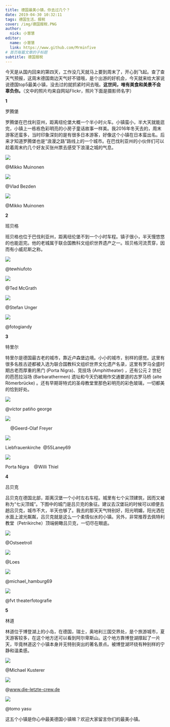 ```yaml
---
title: 德国最美小镇，你去过几个？
date: 2019-04-30 10:32:11
tags: 德国生活，报税
cover: /img/德国报税.PNG
author: 
  nick: 小慧慧
editor:
  name: 小慧慧
  link: https://www.github.com/Mrminfive
# 首页每篇文章的子标题
subtitle: 德国报税
---
```

今天是从国内回来的第四天，工作没几天就马上要到周末了，开心到飞起。查了查天气预报，这周末德国南边天气好不错哦，是个出游的好机会，今天就来给大家说说德国top5最美小镇，没去过的就抓紧时间去哦。**这世间，唯有美食和美景不会辜负你。**（文中的照片均来自网站Flickr，照片下面是摄影师名字）

  

**1**

罗腾堡

罗腾堡在巴伐利亚州，距离纽伦堡大概一个半小时火车。小镇蛮小，半大天就能逛完，小镇上一栋栋色彩明亮的小房子童话故事一样美。我2016年冬天去的，周末游客还蛮多，当时印象深刻的是有很多日本游客，好像这个小镇在日本蛮出名。后来才知道罗腾堡也是“浪漫之路”路线上的一个城市。在巴伐利亚州的小伙伴们可以趁着周末约几个好友买张州票去感受下浪漫之城的气息。

![](https://mmbiz.qpic.cn/mmbiz_jpg/rW3MWnUicJ7dic3Q6tjicMMicpPZtsiaW5En1S4VStD8rE8Gqiade6UnRFricUIUsz81k59hib8Xg6GzzibHiavLQKpcxFgg/640?wx_fmt=jpeg)

@Mikko Muinonen

![](https://mmbiz.qpic.cn/mmbiz_png/rW3MWnUicJ7dic3Q6tjicMMicpPZtsiaW5En16ueuuUdYNLsmLB4KXObHDE2YnjHIwlmTHfFZ2p8jZKQpszfdLHjRwg/640?wx_fmt=png)

@Vlad Bezden

![](https://mmbiz.qpic.cn/mmbiz_png/rW3MWnUicJ7dic3Q6tjicMMicpPZtsiaW5En1kVDhQLtUEvRQiaV8LTLUPcFjicxJ9WQwicibV6ACvUcWldhCMLdiaZu5BrA/640?wx_fmt=png)

@Mikko Muinonen

  

**2**

班贝格

班贝格也位于巴伐利亚州，距离纽伦堡不到一个小时车程。镇子很小，半天慢悠悠的也能逛完。他的老城属于联合国教科文组织世界遗产之一。班贝格河流贯穿，因而有小威尼斯之称。

![](https://mmbiz.qpic.cn/mmbiz_jpg/rW3MWnUicJ7dic3Q6tjicMMicpPZtsiaW5En1AdibHoGlB5aawicNedqk0qQtyTnia2xiclYbT9SwFPEP1otCUTJpe75Qqg/640?wx_fmt=jpeg)

@tewhiufoto

![](https://mmbiz.qpic.cn/mmbiz_jpg/rW3MWnUicJ7dic3Q6tjicMMicpPZtsiaW5En1EsfYGhy2mKgLfpBRfSCl4xokhKwAT4uz2DC8TU7e3ZLZflZ7ibdnIug/640?wx_fmt=jpeg)

@Ted McGrath

![](https://mmbiz.qpic.cn/mmbiz_png/rW3MWnUicJ7dic3Q6tjicMMicpPZtsiaW5En16jewU9ojlOsceAMya4hxJNsibnMjU5ISdvkqJyTATL7BFvQBmZbAvZQ/640?wx_fmt=png)

@Stefan Unger

![](https://mmbiz.qpic.cn/mmbiz_png/rW3MWnUicJ7dic3Q6tjicMMicpPZtsiaW5En1r300Zqia3iceYosUnK3UbnVicY6ibR1IUXK1jc5XpIR3XCVHDQZxalPicmw/640?wx_fmt=png)

@fotogiandy

  

**3**

特里尔

特里尔是德国最古老的城市，靠近卢森堡边境。小小的城市，别样的感觉。这里有很多名胜古迹都被入选为联合国教科文组织世界文化遗产名录，这里有罗马全盛时期古老而厚重的黑门 (Porta Nigra)、竞技场 (Amphitheater) ，还有公元 2 世纪的芭芭拉浴场 (Barbarathermen) 遗址和今天仍被用作交通要道的古罗马桥 (alte Römerbrücke) 。还有早期哥特式的圣母教堂里那色彩明亮的彩色玻璃，一切都美的恰到好处。

![](https://mmbiz.qpic.cn/mmbiz_jpg/rW3MWnUicJ7dic3Q6tjicMMicpPZtsiaW5En1AUicib13631MaPyZhXssMEdDpsWl0ibE8nnGMIfEIYoZuJLgccLibsBG1Q/640?wx_fmt=jpeg)

@víctor patiño george

![](https://mmbiz.qpic.cn/mmbiz_jpg/rW3MWnUicJ7dic3Q6tjicMMicpPZtsiaW5En18SqlK95dl7iare8X2tgRvl5xuFA7GzEPMFqicDDOCr6OvEp1OVHOI8yw/640?wx_fmt=jpeg)

    @Geerd-Olaf Freyer

![](https://mmbiz.qpic.cn/mmbiz_jpg/rW3MWnUicJ7dic3Q6tjicMMicpPZtsiaW5En1g4HyoIhhFBTlVcJUrjp8ddoJxbdh4FiceczYPsibanibu8ibOfYcyG47gA/640?wx_fmt=jpeg)

Liebfrauenkirche  @55Laney69

![](https://mmbiz.qpic.cn/mmbiz_jpg/rW3MWnUicJ7dic3Q6tjicMMicpPZtsiaW5En13Vbsc3oEHr5abd91VT7L1Afe8Cria8gv2QlVFH6BOKuricrBbyJ23NYQ/640?wx_fmt=jpeg)

Porta Nigra    @Willi Thiel

  

**4**

吕贝克

吕贝克在德国北部，距离汉堡一个小时左右车程。城里有七个尖顶建筑，因而又被称为“七尖顶城”。下图中的城门是吕贝克的象征。建议去汉堡玩的时候可以顺便去趟吕贝克，城市不大，半天也够了。我去的那天天气特别好，阳光明媚，阳光洒在水面上波光粼粼，吕贝克就是这么一个柔情似水的小镇。另外，非常推荐去佩特利教堂（Petrikirche）顶端俯瞰吕贝克，一切尽在眼底。

![](https://mmbiz.qpic.cn/mmbiz_jpg/rW3MWnUicJ7dic3Q6tjicMMicpPZtsiaW5En1I8HuygnzVbLgwMmuX8toCicL6BoASvFDL3HOWGXZRuQ67sWJic3qJy8Q/640?wx_fmt=jpeg)

@Ostseetroll

![](https://mmbiz.qpic.cn/mmbiz_png/rW3MWnUicJ7dic3Q6tjicMMicpPZtsiaW5En1zPEQxTWZyJwBxoPjIJJ4PozOqeIMicEdMyibjl2XEX3toofQs9UeDCWg/640?wx_fmt=png)

@Loes

![](https://mmbiz.qpic.cn/mmbiz_png/rW3MWnUicJ7dic3Q6tjicMMicpPZtsiaW5En17cmUgHPVKDOAgERRNpcYdx1eUlwvh3pibtsACaRdgscYujf44TuRZMQ/640?wx_fmt=png)

@michael\_hamburg69

![](https://mmbiz.qpic.cn/mmbiz_jpg/rW3MWnUicJ7dic3Q6tjicMMicpPZtsiaW5En110WFaianxm1gZH1QNvnH4AGcpX9iaJsNvjgcDBIlheSfib5VibgyT3Aicqg/640?wx_fmt=jpeg)

@fvt theaterfotografie  

  

**5**

林道

林道位于博登湖上的小岛，在德国，瑞士，奥地利三国交界处，是个旅游城市，夏天游客较多，在这个地方还可以看到阿尔卑斯山。这个地方靠博登湖撑起了一片天，毕竟林道这个小镇本身并无特别突出的著名景点。被博登湖环绕有种别样的宁静和温柔感。

![](https://mmbiz.qpic.cn/mmbiz_png/rW3MWnUicJ7dic3Q6tjicMMicpPZtsiaW5En1tiau3MFwAkzar8TvbMMNrsrdmq4pclWUedh7HiblDhr7Ee6MwaWCVxlg/640?wx_fmt=png)

@Michael Kusterer

![](https://mmbiz.qpic.cn/mmbiz_png/rW3MWnUicJ7dic3Q6tjicMMicpPZtsiaW5En1t8ZNOTYJTq3AOgLCDpbFab6xTU5lgNeyxtHC5enDYXjSNkiahIzI15A/640?wx_fmt=png)

@www.die-letzte-crew.de

![](https://mmbiz.qpic.cn/mmbiz_jpg/rW3MWnUicJ7dic3Q6tjicMMicpPZtsiaW5En1Y777TLWibspkuDVDicQFUF1IgwUmgOTjYEaYzu5ZI0RCT3icqfLnbJ0Zg/640?wx_fmt=jpeg)

@tomo yasu

  

这五个小镇是你心中最美德国小镇嘛？欢迎大家留言你们的最美小镇。
